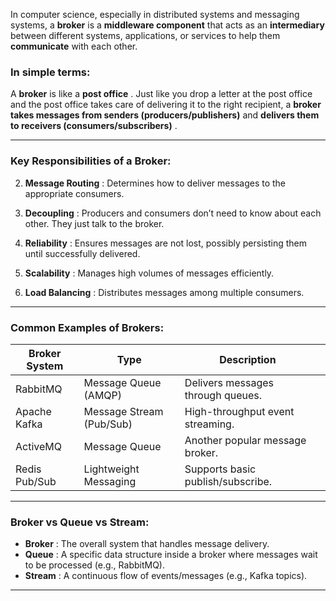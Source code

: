 


In computer science, especially in distributed systems and messaging systems, a **broker**  is a **middleware component**  that acts as an **intermediary**  between different systems, applications, or services to help them **communicate**  with each other.

### In simple terms: 

A **broker**  is like a **post office** . Just like you drop a letter at the post office and the post office takes care of delivering it to the right recipient, a **broker takes messages from senders (producers/publishers)**  and **delivers them to receivers (consumers/subscribers)** .


---



### Key Responsibilities of a Broker: 

 
2. **Message Routing** : Determines how to deliver messages to the appropriate consumers.
 
3. **Decoupling** : Producers and consumers don’t need to know about each other. They just talk to the broker.
 
4. **Reliability** : Ensures messages are not lost, possibly persisting them until successfully delivered.
 
5. **Scalability** : Manages high volumes of messages efficiently.
 
6. **Load Balancing** : Distributes messages among multiple consumers.



---



### Common Examples of Brokers: 

| Broker System | Type                     | Description                       |     |
| ------------- | ------------------------ | --------------------------------- | --- |
| RabbitMQ      | Message Queue (AMQP)     | Delivers messages through queues. |     |
| Apache Kafka  | Message Stream (Pub/Sub) | High-throughput event streaming.  |     |
| ActiveMQ      | Message Queue            | Another popular message broker.   |     |
| Redis Pub/Sub | Lightweight Messaging    | Supports basic publish/subscribe. |     |



---



### Broker vs Queue vs Stream: 

 
- **Broker** : The overall system that handles message delivery.
- **Queue** : A specific data structure inside a broker where messages wait to be processed (e.g., RabbitMQ).
- **Stream** : A continuous flow of events/messages (e.g., Kafka topics).
---



